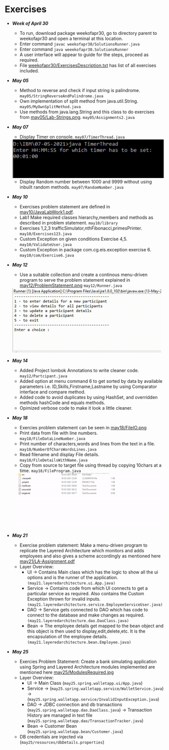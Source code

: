 # Exercises

- ___Week of April 30___
    - To run, download package weekofapr30, go to directory parent to weekofapr30 and open a terminal at this location.
    - Enter command ```javac weekofapr30/SolutionsRunner.java```
    - Enter command ```java weeekofapr30.SolutionsRunner```
    - A user interface will appear to guide for the steps, proceed as required.
    - File [weekofapr30/ExercisesDescription.txt](https://github.com/AshGaur/Java-FSD-Assignments/tree/main/Exercises/weekofapr30/ExercisesDescription.txt) has list of all exercises included.
    
- ___May 05___
    - Method to reverse and check if input string is palindrome. `may05/StringReverseAndPalindrome.java`
    - Own implementation of split method from java.util.String. `may05/MyOwnSplitMethod.java`
    - Use methods from java.lang.String and this class to do exercises from [may05/Lab-Strings.png](https://github.com/AshGaur/Java-FSD-Assignments/tree/main/Exercises/may05/Lab-Strings.png). `may05/Assignments2.java`

- ___May 07___
    - Display Timer on console. `may07/TimerThread.java`
     <img src="may07/timer.gif" alt="Timer" width="500"/>
     
    - Display Random number between 1000 and 9999 without using inbuilt random methods. `may07/RandomNumber.java`

- ___May 10___
    - Exercises problem statement are defined in [may10/JavaLabWork1.pdf](https://github.com/AshGaur/Java-FSD-Assignments/tree/main/Exercises/may10/JavaLabWork.pdf).
    - Lab1 Make required classes hierarchy,members and methods as described in problem statement. `may10/library`
    - Exercises 1,2,3 trafficSimulator,nthFibonacci,primesPrinter. `may10/Exercises123.java`
    - Custom Exception on given conditions Exercise 4,5. `may10/ValidateUser.java`
    - Custom Exception in package com.cg.eis.exception exercise 6. `may10/com/Exercise6.java`

- ___May 12___
    - Use a suitable collection and create a continous menu-driven program to serve the problem statement explained in [may12/ProblemStatement.png](may12/ProblemStatement.png) `may12/Runner.java`
    <img src="may12/Run.gif" alt="Execution Output">
    
- ___May 14___
    - Added Project lombok Annotations to write cleaner code. `may12/Partcipant.java`
    - Added option at menu command 6 to get sorted by data by available parameters i.e. ID,Skills,Firstname,Lastname by using Comparator interface and compare method.
    - Added code to avoid duplicates by using HashSet, and overridden methods hashCode and equals methods.
    - Opimized verbose code to make it look a little cleaner.

- ___May 18___
    - Exercies problem statement can be seen in [may18/FileIO.png](may18/FileIO.png)
    - Print data from file with line numbers. `may18/FileDataLineNumber.java`
    - Print number of characters,words and lines from the text in a file. `may18/NumberOfCharsWordsLines.java`
    - Read filename and display File details. `may18/FileDetailsWithName.java`
    - Copy from source to target file using thread by copying 10chars at a time. `may18/FileProgram.java`
    <img src="may18/10CharsCopiedAtATime.gif" alt="File updating realtime every 5 secs with 10 characters at a time" width="500">
    
- ___May 21___
    - Exercise problem statement: Make a menu-driven program to replicate the Layered Architecture which monitors and adds employees and also gives a scheme accordingly as mentioned here [may21/LA-Assignment.pdf](may21/LA-Assignment.pdf)
    - Layer Overview:
        * UI -> Contains Main class which has the logic to show all the ui options and is the runner of the application. `(may21.layeredarchitecture.ui.App.java)`
        * Service -> Contains code from which UI connects to get a particular service as required. Also contains the Custom Exception thrown for invalid inputs. `(may21.layeredarchitecture.service.EmployeeServiceUser.java)`
        * DAO -> Service gets connected to DAO which has code to connect to the database and make changes as required. `(may21.layeredarchitecture.dao.DaoClass.java)`
        * Bean -> The employee details get mapped to the bean object and this object is then used to display,edit,delete,etc. It is the encapsulation of the employee details. `(may21.layeredarchitecture.bean.Employee.java)`
        
- ___May 25___
    - Exercies Problem Statement: Create a bank simulating application using Spring and Layered Architecture modules implemented are mentioned here [may25/ModulesRequired.jpg](may25/ModulesRequired.jpg)
    - Layer Overview:
        * UI -> Main Class (`may25.spring.walletapp.ui/App.java`)
        * Service -> (`may25.spring.walletapp.service/WalletService.java`)
                  -> (`may25.spring.walletapp.service/InvalidInputException.java`)
        * DAO -> JDBC connection and db transactions (`may25.spring.walletapp.dao.DaoClass.java`)
              -> Transaction History are managed in text file (`may25.spring.walletapp.dao/TransactionTracker.java`)
        * Bean -> Customer Bean (`may25.spring.walletapp.bean/Customer.java`)
    - DB credentials are injected via (`may25/resources/dbDetails.properties`)
